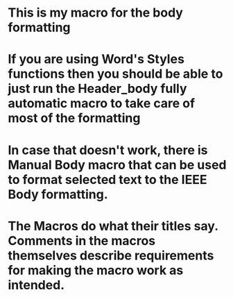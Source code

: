 # This is my macro for the body formatting
# If you are using Word's Styles functions then you should be able to just run the Header_body fully automatic macro to take care of most of the formatting
# In case that doesn't work, there is Manual Body macro that can be used to format selected text to the IEEE Body formatting.
# The Macros do what their titles say. Comments in the macros themselves describe requirements for making the macro  work as intended.
